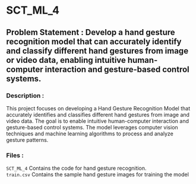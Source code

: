 # SCT_ML_4
## Problem Statement : Develop a hand gesture recognition model that can accurately identify and classify different hand gestures from image or video data, enabling intuitive human-computer interaction and gesture-based control systems.
### Description : 
This project focuses on developing a Hand Gesture Recognition Model that accurately identifies and classifies different hand gestures from image and video data. The goal is to enable intuitive human-computer interaction and gesture-based control systems. The model leverages computer vision techniques and machine learning algorithms to process and analyze gesture patterns.

### Files : 
`SCT_ML_4` Contains the code for hand gesture recognition.
</br>
`train.csv` Contains the sample hand gesture images for training the model
